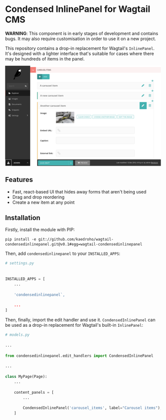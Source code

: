 # Condensed InlinePanel for Wagtail CMS

**WARNING**: This component is in early stages of development and contains bugs. It may also require customisation in order to use it on a new project.

This repository contains a drop-in replacement for Wagtail's ``InlinePanel``.
It's designed with a lighter interface that's suitable for cases where there
may be hundreds of items in the panel.

![Screenshot](screenshot.png)

## Features

 - Fast, react-based UI that hides away forms that aren't being used
 - Drag and drop reordering
 - Create a new item at any point

## Installation

Firstly, install the module with PIP:

```shell
pip install -e git://github.com/kaedroho/wagtail-condensedinlinepanel.git@v0.1#egg=wagtail-condensedinlinepanel
```

Then, add ``condensedinlinepanel`` to your ``INSTALLED_APPS``:

```python
# settings.py


INSTALLED_APPS = [
    ...

    'condensedinlinepanel`,

    ...
]
```

Then, finally, import the edit handler and use it. ``CondensedInlinePanel`` can be used as a drop-in replacement for Wagtail's built-in ``InlinePanel``:

```python
# models.py

...

from condensedinlinepanel.edit_handlers import CondensedInlinePanel

...

class MyPage(Page):
    ...

    content_panels = [
        ...

        CondensedInlinePanel('carousel_items', label="Carousel items"),
    ]
